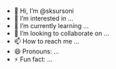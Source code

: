 - 👋 Hi, I’m @sksursoni
- 👀 I’m interested in ...
- 🌱 I’m currently learning ...
- 💞️ I’m looking to collaborate on ...
- 📫 How to reach me ...
- 😄 Pronouns: ...
- ⚡ Fun fact: ...

<!---
sksursoni/sksursoni is a ✨ special ✨ repository because its `README.md` (this file) appears on your GitHub profile.
You can click the Preview link to take a look at your changes.
--->
